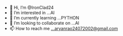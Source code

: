 - 👋 Hi, I’m @IronClad24
- 👀 I’m interested in ...AI
- 🌱 I’m currently learning ...PYTHON
- 💞️ I’m looking to collaborate on ...AI
- 📫 How to reach me ...aryanrao24072002@gmail.com

<!---
IronClad24/IronClad24 is a ✨ special ✨ repository because its `README.md` (this file) appears on your GitHub profile.
You can click the Preview link to take a look at your changes.
--->
